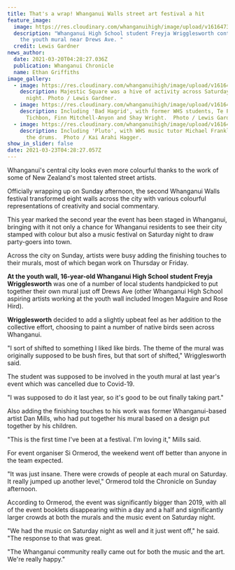 ```yaml
---
title: That's a wrap! Whanganui Walls street art festival a hit
feature_image:
  image: https://res.cloudinary.com/whanganuihigh/image/upload/v1616473731/News/Freyja_Wrigglesworth._Chron_20.3.21.jpg
  description: "Whanganui High School student Freyja Wrigglesworth contributed to
    the youth mural near Drews Ave. "
  credit: Lewis Gardner
news_author:
  date: 2021-03-20T04:28:27.036Z
  publication: Whanganui Chronicle
  name: Ethan Griffiths
image_gallery:
  - image: https://res.cloudinary.com/whanganuihigh/image/upload/v1616474071/News/Majestic_Square_hive_of_activity._Chorn_20.3.21.jpg
    description: Majestic Square was a hive of activity across Saturday day and
      night. Photo / Lewis Gardner.
  - image: https://res.cloudinary.com/whanganuihigh/image/upload/v1616477125/News/Bad_Hagrid_Chron_23.3.21snip.png
    description: Including 'Bad Hagrid', with former WHS students, Te Paerata
      Tichbon, Finn Mitchell-Anyon and Shay Wright.  Photo / Lewis Gardner.
  - image: https://res.cloudinary.com/whanganuihigh/image/upload/v1616476562/News/Michael_Franklin-Browne._Chron_23.3.21.jpg
    description: Including 'Pluto', with WHS music tutor Michael Franklin-Browne on
      the drums.  Photo / Kai Arahi Hagger.
show_in_slider: false
date: 2021-03-23T04:28:27.057Z
---
```

Whanganui's central city looks even more colourful thanks to the work of some of New Zealand's most talented street artists.


Officially wrapping up on Sunday afternoon, the second Whanganui Walls festival transformed eight walls across the city with various colourful representations of creativity and social commentary.


This year marked the second year the event has been staged in Whanganui, bringing with it not only a chance for Whanganui residents to see their city stamped with colour but also a music festival on Saturday night to draw party-goers into town.


Across the city on Sunday, artists were busy adding the finishing touches to their murals, most of which began work on Thursday or Friday.

**At the youth wall, 16-year-old Whanganui High School student Freyja Wrigglesworth** was one of a number of local students handpicked to put together their own mural just off Drews Ave (other Whanganui High School aspiring artists working at the youth wall included Imogen Maguire and Rose Hird).


**Wrigglesworth** decided to add a slightly upbeat feel as her addition to the collective effort, choosing to paint a number of native birds seen across Whanganui.


"I sort of shifted to something I liked like birds. The theme of the mural was originally supposed to be bush fires, but that sort of shifted," Wrigglesworth said.


The student was supposed to be involved in the youth mural at last year's event which was cancelled due to Covid-19.


"I was supposed to do it last year, so it's good to be out finally taking part."

Also adding the finishing touches to his work was former Whanganui-based artist Dan Mills, who had put together his mural based on a design put together by his children.

"This is the first time I've been at a festival. I'm loving it," Mills said.


For event organiser Si Ormerod, the weekend went off better than anyone in the team expected.

"It was just insane. There were crowds of people at each mural on Saturday. It really jumped up another level," Ormerod told the Chronicle on Sunday afternoon.


According to Ormerod, the event was significantly bigger than 2019, with all of the event booklets disappearing within a day and a half and significantly larger crowds at both the murals and the music event on Saturday night.


"We had the music on Saturday night as well and it just went off," he said. "The response to that was great.


"The Whanganui community really came out for both the music and the art. We're really happy."

